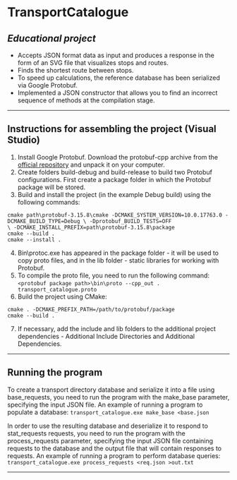 # TransportCatalogue

## *Educational project*

- Accepts JSON format data as input and produces a response in the form of an SVG file that visualizes stops and routes.
- Finds the shortest route between stops.
- To speed up calculations, the reference database has been serialized via Google Protobuf.
- Implemented a JSON constructor that allows you to find an incorrect sequence of methods at the compilation stage.
---
## Instructions for assembling the project (Visual Studio)
1. Install Google Protobuf. Download the protobuf-cpp archive from the [official repository](https://github.com/protocolbuffers/protobuf/releases) and unpack it on your computer.
2. Create folders build-debug and build-release to build two Protobuf configurations. First create a package folder in which the Protobuf package will be stored.
3. Build and install the project (in the example Debug build) using the following commands:
```
cmake path\protobuf-3.15.8\cmake -DCMAKE_SYSTEM_VERSION=10.0.17763.0 -DCMAKE_BUILD_TYPE=Debug \ -Dprotobuf_BUILD_TESTS=OFF
\ -DCMAKE_INSTALL_PREFIX=path\protobuf-3.15.8\package
cmake --build .
cmake --install .
```
4. Bin\protoc.exe has appeared in the package folder - it will be used to copy proto files, and in the lib folder - static libraries for working with Protobuf.
5. To compile the proto file, you need to run the following command:
`<protobuf package path>\bin\proto --cpp_out . transport_catalogue.proto`
6. Build the project using CMake:
```
cmake . -DCMAKE_PREFIX_PATH=/path/to/protobuf/package
cmake --build .
```
7. If necessary, add the include and lib folders to the additional project dependencies - Additional Include Directories and Additional Dependencies.
---
## Running the program
To create a transport directory database and serialize it into a file using base_requests, you need to run the program with the make_base parameter, specifying the input JSON file.
An example of running a program to populate a database:
`transport_catalogue.exe make_base <base.json`

In order to use the resulting database and deserialize it to respond to stat_requests requests, you need to run the program with the process_requests parameter, specifying the input JSON file containing requests to the database and the output file that will contain responses to requests.
An example of running a program to perform database queries:
`transport_catalogue.exe process_requests <req.json >out.txt`

---
